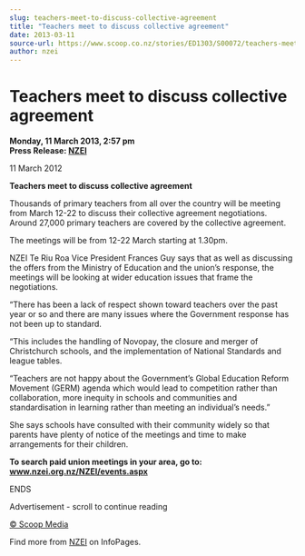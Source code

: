 ```yaml
---
slug: teachers-meet-to-discuss-collective-agreement
title: "Teachers meet to discuss collective agreement"
date: 2013-03-11
source-url: https://www.scoop.co.nz/stories/ED1303/S00072/teachers-meet-to-discuss-collective-agreement.htm
author: nzei
---
```

Teachers meet to discuss collective agreement
=============================================

**Monday, 11 March 2013, 2:57 pm**  
**Press Release: [NZEI](https://info.scoop.co.nz/NZEI)**

11 March 2012

**Teachers meet to discuss collective agreement**

Thousands of primary teachers from all over the country will be meeting from March 12-22 to discuss their collective agreement negotiations. Around 27,000 primary teachers are covered by the collective agreement.

The meetings will be from 12-22 March starting at 1.30pm.

NZEI Te Riu Roa Vice President Frances Guy says that as well as discussing the offers from the Ministry of Education and the union’s response, the meetings will be looking at wider education issues that frame the negotiations.

“There has been a lack of respect shown toward teachers over the past year or so and there are many issues where the Government response has not been up to standard.

“This includes the handling of Novopay, the closure and merger of Christchurch schools, and the implementation of National Standards and league tables.

“Teachers are not happy about the Government’s Global Education Reform Movement (GERM) agenda which would lead to competition rather than collaboration, more inequity in schools and communities and standardisation in learning rather than meeting an individual’s needs.”

She says schools have consulted with their community widely so that parents have plenty of notice of the meetings and time to make arrangements for their children.

**To search paid union meetings in your area, go to: www.nzei.org.nz/NZEI/events.aspx**

ENDS

Advertisement - scroll to continue reading





[© Scoop Media](http://www.scoop.co.nz/about/terms.html)

Find more from [NZEI](https://info.scoop.co.nz/NZEI) on InfoPages.